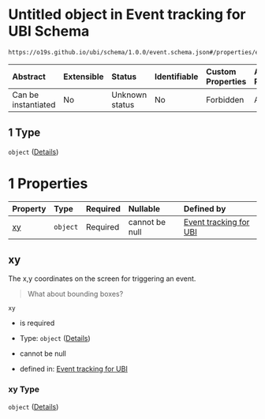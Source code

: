 # Untitled object in Event tracking for UBI Schema

```txt
https://o19s.github.io/ubi/schema/1.0.0/event.schema.json#/properties/event_attributes/properties/position/oneOf/1
```



| Abstract            | Extensible | Status         | Identifiable | Custom Properties | Additional Properties | Access Restrictions | Defined In                                                                      |
| :------------------ | :--------- | :------------- | :----------- | :---------------- | :-------------------- | :------------------ | :------------------------------------------------------------------------------ |
| Can be instantiated | No         | Unknown status | No           | Forbidden         | Allowed               | none                | [event.schema.json\*](../../out/1.0.0/event.schema.json "open original schema") |

## 1 Type

`object` ([Details](event-properties-event_attributes-properties-position-oneof-1.md))

# 1 Properties

| Property  | Type     | Required | Nullable       | Defined by                                                                                                                                                                                                                                  |
| :-------- | :------- | :------- | :------------- | :------------------------------------------------------------------------------------------------------------------------------------------------------------------------------------------------------------------------------------------ |
| [xy](#xy) | `object` | Required | cannot be null | [Event tracking for UBI](event-properties-event_attributes-properties-position-oneof-1-properties-xy.md "https://o19s.github.io/ubi/schema/1.0.0/event.schema.json#/properties/event_attributes/properties/position/oneOf/1/properties/xy") |

## xy

The x,y coordinates on the screen for triggering an event.

> What about bounding boxes?

`xy`

* is required

* Type: `object` ([Details](event-properties-event_attributes-properties-position-oneof-1-properties-xy.md))

* cannot be null

* defined in: [Event tracking for UBI](event-properties-event_attributes-properties-position-oneof-1-properties-xy.md "https://o19s.github.io/ubi/schema/1.0.0/event.schema.json#/properties/event_attributes/properties/position/oneOf/1/properties/xy")

### xy Type

`object` ([Details](event-properties-event_attributes-properties-position-oneof-1-properties-xy.md))
